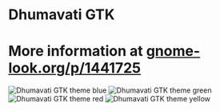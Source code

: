 Dhumavati GTK
===

# More information at [gnome-look.org/p/1441725](https://gnome-look.org/p/1441725/)

![Dhumavati GTK theme blue](https://github.com/Thomashighbaugh/Dhumavati-gtk/raw/master/assets/blue.png)
![Dhumavati GTK theme green](https://github.com/Thomashighbaugh/Dhumavati-gtk/raw/master/assets/green.png)
![Dhumavati GTK theme red](https://github.com/Thomashighbaugh/Dhumavati-gtk/raw/master/assets/red.png)
![Dhumavati GTK theme yellow](https://github.com/Thomashighbaugh/Dhumavati-gtk/raw/master/assets/yellow.png)
